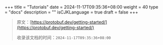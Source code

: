 +++
title = "Tutorials"
date = 2024-11-17T09:35:36+08:00
weight = 40
type = "docs"
description = ""
isCJKLanguage = true
draft = false
+++

> 原文：[https://protobuf.dev/getting-started/](https://protobuf.dev/getting-started/)
>
> 收录该文档的时间：`2024-11-17T09:35:36+08:00`
